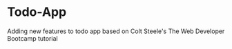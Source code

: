 # Todo-App
Adding new features to todo app based on Colt Steele's The Web Developer Bootcamp tutorial
